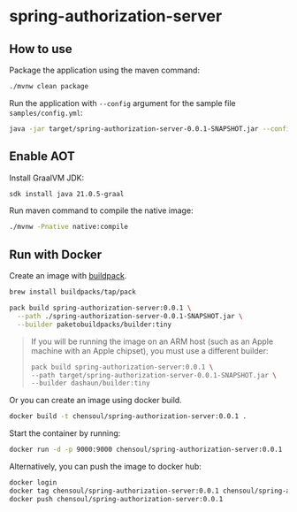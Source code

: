 # spring-authorization-server

## How to use

Package the application using the maven command:

```bash
./mvnw clean package
```

Run the application with `--config` argument for the sample file `samples/config.yml`:

```bash
java -jar target/spring-authorization-server-0.0.1-SNAPSHOT.jar --config=samples/config.yml
```



## Enable AOT

Install GraalVM JDK:

```bash
sdk install java 21.0.5-graal 
```

Run maven command to compile the native image:

```bash
./mvnw -Pnative native:compile
```

## Run with Docker

Create an image with [buildpack](https://buildpacks.io/).

```bash
brew install buildpacks/tap/pack

pack build spring-authorization-server:0.0.1 \
  --path ./spring-authorization-server-0.0.1-SNAPSHOT.jar \
  --builder paketobuildpacks/builder:tiny
```

> If you will be running the image on an ARM host (such as an Apple machine with an Apple chipset), you must use a
> different builder:
>
> ```bash
> pack build spring-authorization-server:0.0.1 \
> --path target/spring-authorization-server-0.0.1-SNAPSHOT.jar \
> --builder dashaun/builder:tiny
> ```

Or you can create an image using docker build.

```bash
docker build -t chensoul/spring-authorization-server:0.0.1 .
```

Start the container by running:

```bash
docker run -d -p 9000:9000 chensoul/spring-authorization-server:0.0.1
```

Alternatively, you can push the image to docker hub:

```bash
docker login
docker tag chensoul/spring-authorization-server:0.0.1 chensoul/spring-authorization-server:latest
docker push chensoul/spring-authorization-server:0.0.1
```